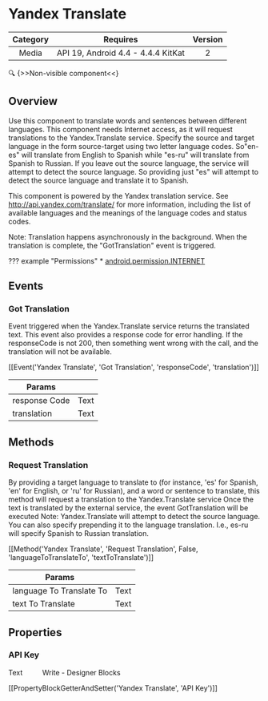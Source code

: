 # Yandex Translate

| Category | Requires | Version |
|:--------:|:-------:|:--------:|
|Media|API 19, Android 4.4 - 4.4.4 KitKat|2|

:mag: {>>Non-visible component<<}

## Overview

Use this component to translate words and sentences between different languages. This component needs Internet access, as it will request translations to the Yandex.Translate service. Specify the source and target language in the form source-target using two letter language codes. So"en-es" will translate from English to Spanish while "es-ru" will translate from Spanish to Russian. If you leave out the source language, the service will attempt to detect the source language. So providing just "es" will attempt to detect the source language and translate it to Spanish.

 This component is powered by the Yandex translation service. See http://api.yandex.com/translate/ for more information, including the list of available languages and the meanings of the language codes and status codes. 

Note: Translation happens asynchronously in the background. When the translation is complete, the "GotTranslation" event is triggered.

??? example "Permissions"
    * [android.permission.INTERNET](https://developer.android.com/reference/android/Manifest.permission.html#INTERNET)


## Events

### Got Translation

Event triggered when the Yandex.Translate service returns the translated text. This event also provides a response code for error handling. If the responseCode is not 200, then something went wrong with the call, and the translation will not be available.

[[Event('Yandex Translate', 'Got Translation', 'responseCode', 'translation')]]

| Params | []() |
|--------|------|
|response Code|<span class="chip chip-text">Text</span>|
|translation|<span class="chip chip-text">Text</span>|


## Methods

### Request Translation

By providing a target language to translate to (for instance, 'es' for Spanish, 'en' for English, or 'ru' for Russian), and a word or sentence to translate, this method will request a translation to the Yandex.Translate service
Once the text is translated by the external service, the event GotTranslation will be executed
Note: Yandex.Translate will attempt to detect the source language. You can also specify prepending it to the language translation. I.e., es-ru will specify Spanish to Russian translation.

[[Method('Yandex Translate', 'Request Translation', False, 'languageToTranslateTo', 'textToTranslate')]]

| Params | []() |
|--------|------|
|language To Translate To|<span class="chip chip-text">Text</span>|
|text To Translate|<span class="chip chip-text">Text</span>|


## Properties

### API Key

<span class="chip chip-text">Text</span>&nbsp;&nbsp;&nbsp;&nbsp;&nbsp;&nbsp;&nbsp;&nbsp;&nbsp;&nbsp;<span class="chip chip-rw">Write</span> - <span class="chip chip-bd">Designer</span> <span class="chip chip-bd">Blocks</span> 

[[PropertyBlockGetterAndSetter('Yandex Translate', 'API Key')]]